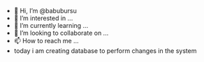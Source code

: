 - 👋 Hi, I’m @babubursu
- 👀 I’m interested in ...
- 🌱 I’m currently learning ...
- 💞️ I’m looking to collaborate on ...
- 📫 How to reach me ...
- today i am creating database to perform changes in the system 

<!---
babubursu/babubursu is a ✨ special ✨ repository because its `README.md` (this file) appears on your GitHub profile.
You can click the Preview link to take a look at your changes.
--->

